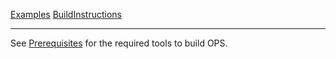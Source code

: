 [Examples](SimpleCpp.md) [BuildInstructions](BuildInstructions.md)

---

See [Prerequisites](Prerequisites.md) for the required tools to build OPS.
